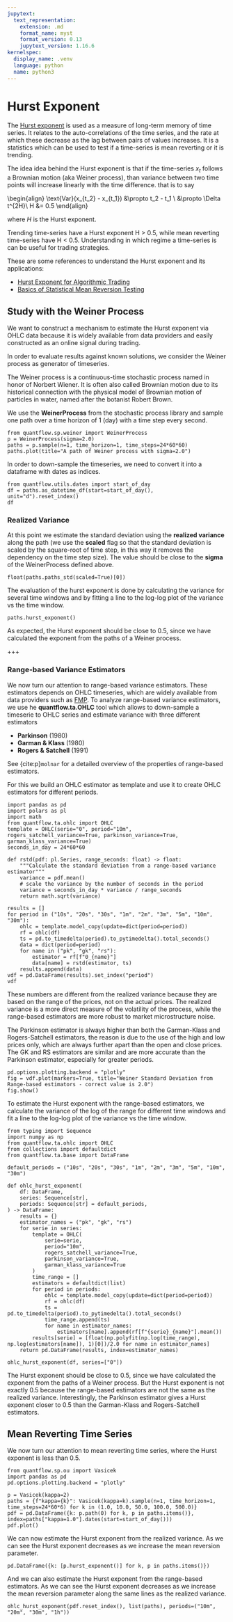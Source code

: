 ```yaml
---
jupytext:
  text_representation:
    extension: .md
    format_name: myst
    format_version: 0.13
    jupytext_version: 1.16.6
kernelspec:
  display_name: .venv
  language: python
  name: python3
---
```


# Hurst Exponent

The [Hurst exponent](https://en.wikipedia.org/wiki/Hurst_exponent) is used as a measure of long-term memory of time series. It relates to the auto-correlations of the time series, and the rate at which these decrease as the lag between pairs of values increases.
It is a statistics which can be used to test if a time-series is mean reverting or it is trending.

The idea idea behind the Hurst exponent is that if the time-series $x_t$ follows a Brownian motion (aka Weiner process), than variance between two time points will increase linearly with the time difference. that is to say

\begin{align}
  \text{Var}(x_{t_2} - x_{t_1}) &\propto t_2 - t_1 \\
  &\propto \Delta t^{2H}\\
  H &= 0.5
\end{align}

where $H$ is the Hurst exponent.

Trending time-series have a Hurst exponent H > 0.5, while mean reverting time-series have H < 0.5. Understanding in which regime a time-series is can be useful for trading strategies.

These are some references to understand the Hurst exponent and its applications:

* [Hurst Exponent for Algorithmic Trading](https://robotwealth.com/demystifying-the-hurst-exponent-part-1/)
* [Basics of Statistical Mean Reversion Testing](https://www.quantstart.com/articles/Basics-of-Statistical-Mean-Reversion-Testing/)

## Study with the Weiner Process

We want to construct a mechanism to estimate the Hurst exponent via OHLC data because it is widely available from data providers and easily constructed as an online signal during trading.

In order to evaluate results against known solutions, we consider the Weiner process as generator of timeseries.

The Weiner process is a continuous-time stochastic process named in honor of Norbert Wiener. It is often also called Brownian motion due to its historical connection with the physical model of Brownian motion of particles in water, named after the botanist Robert Brown.

We use the **WeinerProcess** from the stochastic process library and sample one path over a time horizon of 1 (day) with a time step every second.

```{code-cell} ipython3
from quantflow.sp.weiner import WeinerProcess
p = WeinerProcess(sigma=2.0)
paths = p.sample(n=1, time_horizon=1, time_steps=24*60*60)
paths.plot(title="A path of Weiner process with sigma=2.0")
```

In order to down-sample the timeseries, we need to convert it into a dataframe with dates as indices.

```{code-cell} ipython3
from quantflow.utils.dates import start_of_day
df = paths.as_datetime_df(start=start_of_day(), unit="d").reset_index()
df
```

### Realized Variance

At this point we estimate the standard deviation using the **realized variance** along the path (we use the **scaled** flag so that the standard deviation is scaled by the square-root of time step, in this way it removes the dependency on the time step size).
The value should be close to the **sigma** of the WeinerProcess defined above.

```{code-cell} ipython3
float(paths.paths_std(scaled=True)[0])
```

The evaluation of the hurst exponent is done by calculating the variance for several time windows and by fitting a line to the log-log plot of the variance vs the time window.

```{code-cell} ipython3
paths.hurst_exponent()
```

As expected, the Hurst exponent should be close to 0.5, since we have calculated the exponent from the paths of a Weiner process.

+++

### Range-based Variance Estimators

We now turn our attention to range-based variance estimators. These estimators depends on OHLC timeseries, which are widely available from data providers such as [FMP](https://site.financialmodelingprep.com/).
To analyze range-based variance estimators, we use he **quantflow.ta.OHLC** tool which allows to down-sample a timeserie to OHLC series and estimate variance with three different estimators

* **Parkinson** (1980)
* **Garman & Klass** (1980)
* **Rogers & Satchell** (1991)

See {cite:p}`molnar` for a detailed overview of the properties of range-based estimators.

For this we build an OHLC estimator as template and use it to create OHLC estimators for different periods.

```{code-cell} ipython3
import pandas as pd
import polars as pl
import math
from quantflow.ta.ohlc import OHLC
template = OHLC(serie="0", period="10m", rogers_satchell_variance=True, parkinson_variance=True, garman_klass_variance=True)
seconds_in_day = 24*60*60

def rstd(pdf: pl.Series, range_seconds: float) -> float:
    """Calculate the standard deviation from a range-based variance estimator"""
    variance = pdf.mean()
    # scale the variance by the number of seconds in the period
    variance = seconds_in_day * variance / range_seconds
    return math.sqrt(variance)

results = []
for period in ("10s", "20s", "30s", "1m", "2m", "3m", "5m", "10m", "30m"):
    ohlc = template.model_copy(update=dict(period=period))
    rf = ohlc(df)
    ts = pd.to_timedelta(period).to_pytimedelta().total_seconds()
    data = dict(period=period)
    for name in ("pk", "gk", "rs"):
        estimator = rf[f"0_{name}"]
        data[name] = rstd(estimator, ts)
    results.append(data)
vdf = pd.DataFrame(results).set_index("period")
vdf
```

These numbers are different from the realized variance because they are based on the range of the prices, not on the actual prices. The realized variance is a more direct measure of the volatility of the process, while the range-based estimators are more robust to market microstructure noise.

The Parkinson estimator is always higher than both the Garman-Klass and Rogers-Satchell estimators, the reason is due to the use of the high and low prices only, which are always further apart than the open and close prices. The GK and RS estimators are similar and are more accurate than the Parkinson estimator, especially for greater periods.

```{code-cell} ipython3
pd.options.plotting.backend = "plotly"
fig = vdf.plot(markers=True, title="Weiner Standard Deviation from Range-based estimators - correct value is 2.0")
fig.show()
```

To estimate the Hurst exponent with the range-based estimators, we calculate the variance of the log of the range for different time windows and fit a line to the log-log plot of the variance vs the time window.

```{code-cell} ipython3
from typing import Sequence
import numpy as np
from quantflow.ta.ohlc import OHLC
from collections import defaultdict
from quantflow.ta.base import DataFrame

default_periods = ("10s", "20s", "30s", "1m", "2m", "3m", "5m", "10m", "30m")

def ohlc_hurst_exponent(
    df: DataFrame,
    series: Sequence[str],
    periods: Sequence[str] = default_periods,
) -> DataFrame:
    results = {}
    estimator_names = ("pk", "gk", "rs")
    for serie in series:
        template = OHLC(
            serie=serie,
            period="10m",
            rogers_satchell_variance=True,
            parkinson_variance=True,
            garman_klass_variance=True
        )
        time_range = []
        estimators = defaultdict(list)
        for period in periods:
            ohlc = template.model_copy(update=dict(period=period))
            rf = ohlc(df)
            ts = pd.to_timedelta(period).to_pytimedelta().total_seconds()
            time_range.append(ts)
            for name in estimator_names:
                estimators[name].append(rf[f"{serie}_{name}"].mean())
        results[serie] = [float(np.polyfit(np.log(time_range), np.log(estimators[name]), 1)[0])/2.0 for name in estimator_names]
    return pd.DataFrame(results, index=estimator_names)
```

```{code-cell} ipython3
ohlc_hurst_exponent(df, series=["0"])
```

The Hurst exponent should be close to 0.5, since we have calculated the exponent from the paths of a Weiner process. But the Hurst exponent is not exactly 0.5 because the range-based estimators are not the same as the realized variance. Interestingly, the Parkinson estimator gives a Hurst exponent closer to 0.5 than the Garman-Klass and Rogers-Satchell estimators.

## Mean Reverting Time Series

We now turn our attention to mean reverting time series, where the Hurst exponent is less than 0.5.

```{code-cell} ipython3
from quantflow.sp.ou import Vasicek
import pandas as pd
pd.options.plotting.backend = "plotly"

p = Vasicek(kappa=2)
paths = {f"kappa={k}": Vasicek(kappa=k).sample(n=1, time_horizon=1, time_steps=24*60*6) for k in (1.0, 10.0, 50.0, 100.0, 500.0)}
pdf = pd.DataFrame({k: p.path(0) for k, p in paths.items()}, index=paths["kappa=1.0"].dates(start=start_of_day()))
pdf.plot()
```

We can now estimate the Hurst exponent from the realized variance. As we can see the Hurst exponent decreases as we increase the mean reversion parameter.

```{code-cell} ipython3
pd.DataFrame({k: [p.hurst_exponent()] for k, p in paths.items()})
```

And we can also estimate the Hurst exponent from the range-based estimators. As we can see the Hurst exponent decreases as we increase the mean reversion parameter along the same lines as the realized variance.

```{code-cell} ipython3
ohlc_hurst_exponent(pdf.reset_index(), list(paths), periods=("10m", "20m", "30m", "1h"))
```

